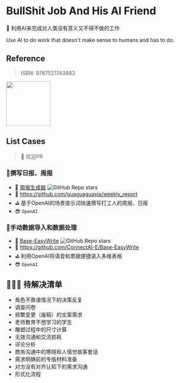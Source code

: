 # BullShit Job And His AI Friend
💩 利用AI来完成对人类没有意义又不得不做的工作 

Use AI to do work that doesn't make sense to humans and has to do.

## Reference
> ISBN: 9787521743883
<div align="left">
  <a href='https://github.com/ConnectAI-E/Bullshit-AI-Job/files/12026799/default.pdf'>
  <img src="https://github-production-user-asset-6210df.s3.amazonaws.com/50035229/252868047-333ce464-4d36-4b68-8300-8a988d2f73d6.png" width="120"/>
    </a>
</div>



## List Cases
> 🤞 欢迎PR


### 💩撰写日报、周报   
- 🍪 [周报生成器](https://weeklyreport.avemaria.fun/zh)     ![GitHub Repo stars](https://flat.badgen.net/github/stars/guaguaguaxia/weekly_report)
- 🥁 https://github.com/guaguaguaxia/weekly_report
- ⛳️ 基于OpenAI的场景提示词快速撰写打工人的周报、日报
- 😎 `OpenAI`

### 💩手动数据导入和数据处理
- 🍪 [Base-EasyWrite](https://github.com/ConnectAI-E/Base-EasyWrite) ![GitHub Repo stars](https://img.shields.io/github/stars/ConnectAI-E/Base-EasyWrite)
- 🥁 https://github.com/ConnectAI-E/Base-EasyWrite
- ⛳️ 利用OpenAI将语音和票据便捷录入多维表格
- 😎 `OpenAI`

## 💩💩💩 待解决清单 
- 角色不靠谱情况下的决策反复
- 调查问卷
- 频繁变更（废稿）的文案需求
- 老师教育不想学习的学生
- 雕塑过程中的尺寸计算
- 无效沟通和交流损耗
- 评论分析
- 商务沟通中的寒暄和人情世故客套话
- 需求明确前的专版材料准备
- 对方没有对齐认知下的需求沟通
- 形式化流程



